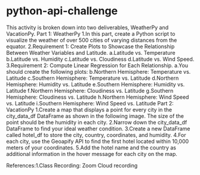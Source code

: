 # python-api-challenge

This activity is broken down into two deliverables, WeatherPy and VacationPy.
Part 1: WeatherPy
1.In this part,  create a Python script to visualize the weather of over 500 cities of varying distances from the equator.
2.Requirement 1: Create Plots to Showcase the Relationship Between Weather Variables and Latitude.
    a.Latitude vs. Temperature
    b.Latitude vs. Humidity
    c.Latitude vs. Cloudiness
    d.Latitude vs. Wind Speed.
3.Requirement 2: Compute Linear Regression for Each Relationship.
    a.You should create the following plots:
    b.Northern Hemisphere: Temperature vs. Latitude
    c.Southern Hemisphere: Temperature vs. Latitude
    d.Northern Hemisphere: Humidity vs. Latitude
    e.Southern Hemisphere: Humidity vs. Latitude
    f.Northern Hemisphere: Cloudiness vs. Latitude
    g.Southern Hemisphere: Cloudiness vs. Latitude
    h.Northern Hemisphere: Wind Speed vs. Latitude
    i.Southern Hemisphere: Wind Speed vs. Latitude
Part 2: VacationPy
1.Create a map that displays a point for every city in the city_data_df DataFrame as shown in the following image. The size of the point should be the humidity in each city.
2.Narrow down the city_data_df DataFrame to find your ideal weather condition.
3.Create a new DataFrame called hotel_df to store the city, country, coordinates, and humidity.
4.For each city, use the Geoapify API to find the first hotel located within 10,000 meters of your coordinates.
5.Add the hotel name and the country as additional information in the hover message for each city on the map.

References:1.Class Recording: Zoom Cloud recording 
